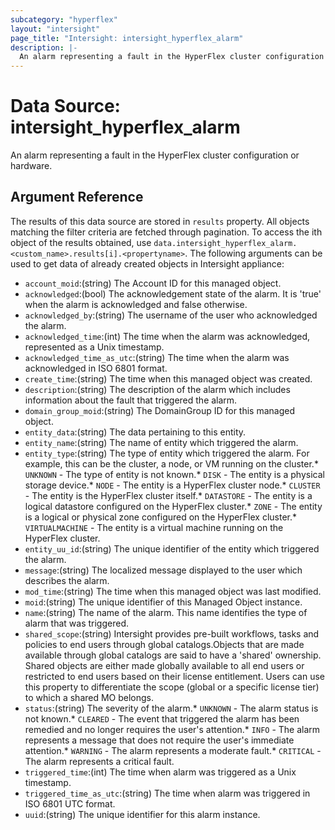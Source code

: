 ```yaml
---
subcategory: "hyperflex"
layout: "intersight"
page_title: "Intersight: intersight_hyperflex_alarm"
description: |-
  An alarm representing a fault in the HyperFlex cluster configuration or hardware.
---
```


# Data Source: intersight_hyperflex_alarm
An alarm representing a fault in the HyperFlex cluster configuration or hardware.
## Argument Reference
The results of this data source are stored in `results` property.
All objects matching the filter criteria are fetched through pagination.
To access the ith object of the results obtained, use `data.intersight_hyperflex_alarm.<custom_name>.results[i].<propertyname>`.
The following arguments can be used to get data of already created objects in Intersight appliance:
* `account_moid`:(string) The Account ID for this managed object. 
* `acknowledged`:(bool) The acknowledgement state of the alarm. It is 'true' when the alarm is acknowledged and false otherwise. 
* `acknowledged_by`:(string) The username of the user who acknowledged the alarm. 
* `acknowledged_time`:(int) The time when the alarm was acknowledged, represented as a Unix timestamp. 
* `acknowledged_time_as_utc`:(string) The time when the alarm was acknowledged in ISO 6801 format. 
* `create_time`:(string) The time when this managed object was created. 
* `description`:(string) The description of the alarm which includes information about the fault that triggered the alarm. 
* `domain_group_moid`:(string) The DomainGroup ID for this managed object. 
* `entity_data`:(string) The data pertaining to this entity. 
* `entity_name`:(string) The name of entity which triggered the alarm. 
* `entity_type`:(string) The type of entity which triggered the alarm. For example, this can be the cluster, a node, or VM running on the cluster.* `UNKNOWN` - The type of entity is not known.* `DISK` - The entity is a physical storage device.* `NODE` - The entity is a HyperFlex cluster node.* `CLUSTER` - The entity is the HyperFlex cluster itself.* `DATASTORE` - The entity is a logical datastore configured on the HyperFlex cluster.* `ZONE` - The entity is a logical or physical zone configured on the HyperFlex cluster.* `VIRTUALMACHINE` - The entity is a virtual machine running on the HyperFlex cluster. 
* `entity_uu_id`:(string) The unique identifier of the entity which triggered the alarm. 
* `message`:(string) The localized message displayed to the user which describes the alarm. 
* `mod_time`:(string) The time when this managed object was last modified. 
* `moid`:(string) The unique identifier of this Managed Object instance. 
* `name`:(string) The name of the alarm. This name identifies the type of alarm that was triggered. 
* `shared_scope`:(string) Intersight provides pre-built workflows, tasks and policies to end users through global catalogs.Objects that are made available through global catalogs are said to have a 'shared' ownership. Shared objects are either made globally available to all end users or restricted to end users based on their license entitlement. Users can use this property to differentiate the scope (global or a specific license tier) to which a shared MO belongs. 
* `status`:(string) The severity of the alarm.* `UNKNOWN` - The alarm status is not known.* `CLEARED` - The event that triggered the alarm has been remedied and no longer requires the user's attention.* `INFO` - The alarm represents a message that does not require the user's immediate attention.* `WARNING` - The alarm represents a moderate fault.* `CRITICAL` - The alarm represents a critical fault. 
* `triggered_time`:(int) The time when alarm was triggered as a Unix timestamp. 
* `triggered_time_as_utc`:(string) The time when alarm was triggered in ISO 6801 UTC format. 
* `uuid`:(string) The unique identifier for this alarm instance. 
 
